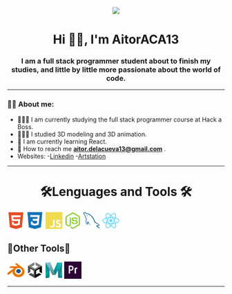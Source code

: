 <div id="header" align="center" >
    <img  src="https://media.giphy.com/media/qgQUggAC3Pfv687qPC/giphy.gif" width="250" />
    <h1 align="center"> Hi 🖐🏻, I'm AitorACA13 </h1>
    <h3 align="center">I am a full stack programmer student about to finish my studies, and little by little more passionate about the world of code.</h3>
</div>

---

   ### 🧑🏻 About me:
    
   - 👨🏻‍💻 I am currently studying the full stack programmer course at Hack a Boss.
   - 👨🏻‍🎓 I studied 3D modeling and 3D animation.
   - 📘 I am currently learning React.
   - 🔎 How to reach me **aitor.delacueva13@gmail.com** .
   - Websites:
     -[Linkedin](https://www.linkedin.com/in/aitordelacuevaalonso/) 
     -[Artstation](https://www.artstation.com/aitoraca13)
   

---
<div align="left">
  <h1 align= "center">🛠️Lenguages and Tools 🛠️</h1>
    <div>
        <img src="https://github.com/devicons/devicon/blob/master/icons/html5/html5-plain.svg" alt="html" width="40" height="40"/>
        <img src="https://github.com/devicons/devicon/blob/master/icons/css3/css3-plain.svg" alt="css3" width="40" height="40" />
        <img src="https://github.com/devicons/devicon/blob/master/icons/javascript/javascript-plain.svg" alt="javascript" width="40" height="40"/>
        <img src="https://github.com/devicons/devicon/blob/master/icons/nodejs/nodejs-plain.svg" alt="nodejs" width="40" height="40"/>
        <img src="https://github.com/devicons/devicon/blob/master/icons/mysql/mysql-plain.svg" alt="mysql" width="40" height="40"/>
        <img src="https://github.com/devicons/devicon/blob/master/icons/react/react-original.svg" alt="react" width="40" height="40"/>     
    </div>
  <h2>🔧Other Tools🔧</h2>  
    <div>
        <img src="https://github.com/devicons/devicon/blob/master/icons/blender/blender-original.svg" alt="blender" width="40" height="40"/>
        <img src="https://github.com/devicons/devicon/blob/master/icons/unity/unity-original.svg" alt="unity" width="40" height="40"/>
        <img src="https://github.com/devicons/devicon/blob/master/icons/maya/maya-original.svg" alt="maya" width="40" height="40" />
        <img src="https://github.com/devicons/devicon/blob/master/icons/premierepro/premierepro-plain.svg" alt="premierepro"  width="40" height="40" />
    </div>
</div>

---
